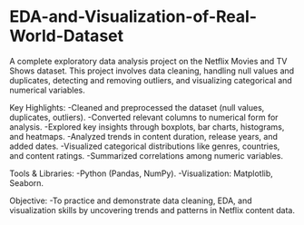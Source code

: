 # EDA-and-Visualization-of-Real-World-Dataset
A complete exploratory data analysis project on the Netflix Movies and TV Shows dataset. This project involves data cleaning, handling null values and duplicates, detecting and removing outliers, and visualizing categorical and numerical variables.

Key Highlights:
-Cleaned and preprocessed the dataset (null values, duplicates, outliers).
-Converted relevant columns to numerical form for analysis.
-Explored key insights through boxplots, bar charts, histograms, and heatmaps.
-Analyzed trends in content duration, release years, and added dates.
-Visualized categorical distributions like genres, countries, and content ratings.
-Summarized correlations among numeric variables.

Tools & Libraries:
-Python (Pandas, NumPy).
-Visualization: Matplotlib, Seaborn.

Objective:
-To practice and demonstrate data cleaning, EDA, and visualization skills by uncovering trends and patterns in Netflix content data.
